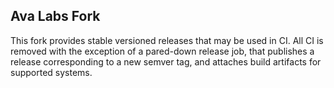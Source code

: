 ## Ava Labs Fork

This fork provides stable versioned releases that may be used in CI. All CI is removed with the exception of a pared-down release job, that publishes a release corresponding to a new semver tag, and attaches build artifacts for supported systems.